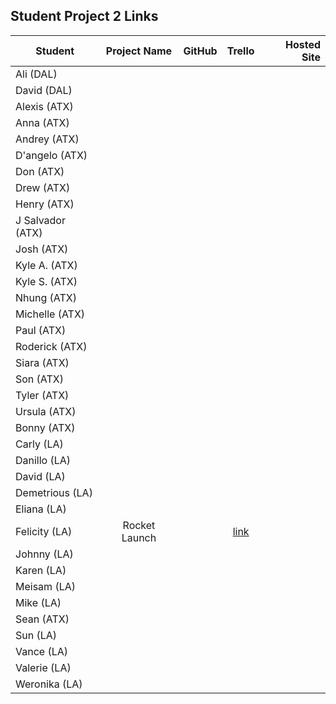 ## Student Project 2 Links

| Student | Project Name | GitHub | Trello | Hosted Site |
|---|:---:|:---:|:---:|---:|
| Ali (DAL) |  |  |  |  | 
| David (DAL) |  |  |  |  | 
| Alexis (ATX) |  |  |  |  | 
| Anna (ATX) |  |  |  |  | 
| Andrey (ATX) |  |  |  |  | 
| D'angelo (ATX) |  |  |  |  | 
| Don (ATX) | |  |  |
| Drew (ATX) |  |  |  |  | 
| Henry (ATX) |  |  |  |  | 
| J Salvador (ATX) |  |  |  |  | 
| Josh (ATX) |  |  |  |  | 
| Kyle A. (ATX) |  |  |  |  | 
| Kyle S. (ATX) |  |  |  |  | 
| Nhung (ATX) |  |  |  |  |
| Michelle (ATX) |  |  |  |  | 
| Paul (ATX) |  |  |  |  | 
| Roderick (ATX) | |  |  |
| Siara (ATX) |  |  |  |  | 
| Son (ATX) |  |  |  |  | 
| Tyler (ATX) |  |  |  |  | 
| Ursula (ATX) |  |  |  |  | 
| Bonny (ATX) |  |  |  |  | 
| Carly (LA) |  |  |  |  | 
| Danillo (LA) |  |  |  |  | 
| David (LA) |  |  |  |  | 
| Demetrious (LA) |  |  |  |  | 
| Eliana (LA) |  |  |  |  | 
| Felicity (LA) | Rocket Launch |  | [link](https://trello.com/b/uLrz2fk3/rocket-launch) |  |
| Johnny (LA) |  |  |  |  | 
| Karen (LA) |  |  |  |  | 
| Meisam (LA) |  |  |  |  | 
| Mike (LA) |  |  |  |  | 
| Sean (ATX) |  |  |  |  | 
| Sun (LA) |  |  |  |  | 
| Vance (LA) |  |  |  |  | 
| Valerie (LA) |  |  |  |  | 
| Weronika (LA) |  |  |  |  | 

